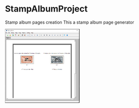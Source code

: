 # StampAlbumProject
Stamp album pages creation
This a stamp album page generator

<img src="stamp album.png" width="49%">
